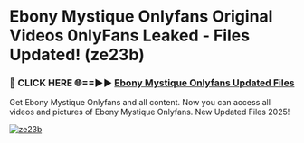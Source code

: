 # Ebony Mystique Onlyfans Original Videos 0nlyFans Leaked - Files Updated! (ze23b)

<h3>🔴 CLICK HERE 🌐==►► <a href="https://tinyurl.com/x26r9saj" rel="nofollow">Ebony Mystique Onlyfans Updated Files</a></h3>

Get Ebony Mystique Onlyfans and all content. Now you can access all videos and pictures of Ebony Mystique Onlyfans. New Updated Files 2025!

[![ze23b](https://i.imgur.com/LkgZPqh.gif)](https://tinyurl.com/x26r9saj)
